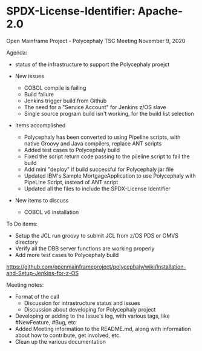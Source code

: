 # SPDX-License-Identifier: Apache-2.0 
Open Mainframe Project - Polycephaly
TSC Meeting
November 9, 2020


Agenda:
- status of the infrastructure to support the Polycephaly proejct
- New issues
	- COBOL compile is failing
	- Build failure
	- Jenkins trigger build from Github
	- The need for a "Service Account" for Jenkins z/OS slave
	- Single source program build isn't working, for the build list selection

- Items accomplished
	- Polycephaly has been converted to using Pipeline scripts, with native Groovy and Java compilers, replace ANT scripts
	- Added test cases to Polycephaly build 
	- Fixed the script return code passing to the pileline script to fail the build
	- Add mini "deploy" if build successful for Polycephaly jar file
	- Updated IBM's Sample MortgageApplication to use Polycephaly with PipeLine Script, instead of ANT script
	- Updated all the files to include the SPDX-License Identifier

- New items to discuss
	- COBOL v6 installation 
	
To Do items:
- Setup the JCL run groovy to submit JCL from z/OS PDS or OMVS directory 
- Verify all the DBB server functions are working properly
- Add more test cases to Polycephaly build



https://github.com/openmainframeproject/polycephaly/wiki/Installation-and-Setup-Jenkins-for-z-OS

Meeting notes:
- Format of the call
  - Discussion for intrastructure status and issues
  - Discussion about developing for Polycephaly project
- Developing or adding to the Issue's log, with various tags, like #NewFeature, #Bug, etc
- Added Meeting information to the README.md, along with information about how to contribute, get involved, etc.
- Clean up the various documentation

